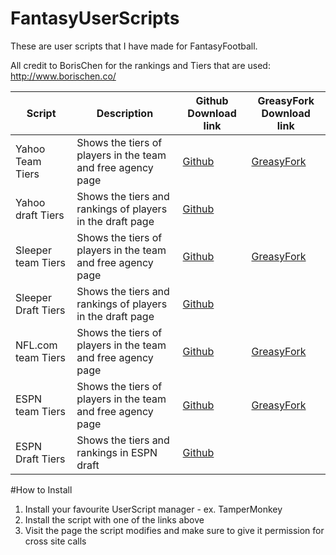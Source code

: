 # FantasyUserScripts

These are user scripts that I have made for FantasyFootball.

All credit to BorisChen for the rankings and Tiers that are used: http://www.borischen.co/

| Script             | Description                                                 | Github Download link | GreasyFork Download link |
|--------------------|-------------------------------------------------------------|----------------------|--------------------------|
| Yahoo Team Tiers   | Shows the tiers of players in the team and free agency page |[Github](https://github.com/William-Bulovas/FantasyUserScripts/raw/main/yahooTiers.user.js)|[GreasyFork](https://greasyfork.org/en/scripts/431913-yahoo-team-borischen)|
| Yahoo draft Tiers  | Shows the tiers and rankings of players in the draft page   |[Github](https://github.com/William-Bulovas/FantasyUserScripts/raw/main/yahooDraftRankings.user.js)||
| Sleeper team Tiers | Shows the tiers of players in the team and free agency page |[Github](https://github.com/William-Bulovas/FantasyUserScripts/raw/main/sleeperTiers.user.js)|[GreasyFork](https://greasyfork.org/en/scripts/432085-sleeper-borischen-tiers)|
| Sleeper Draft Tiers | Shows the tiers and rankings of players in the draft page |[Github](https://github.com/William-Bulovas/FantasyUserScripts/raw/main/sleeperDraftRankings.user.js)||
| NFL.com team Tiers | Shows the tiers of players in the team and free agency page |[Github](https://github.com/William-Bulovas/FantasyUserScripts/raw/main/nflTiers.user.js)|[GreasyFork](https://greasyfork.org/en/scripts/432079-espn-borischentiers)|
| ESPN team Tiers    | Shows the tiers of players in the team and free agency page |[Github](https://github.com/William-Bulovas/FantasyUserScripts/raw/main/nflTiers.user.js)|[GreasyFork](https://greasyfork.org/en/scripts/432079-espn-borischentiers)|
| ESPN Draft Tiers    | Shows the tiers and rankings in ESPN draft |[Github](https://github.com/William-Bulovas/FantasyUserScripts/raw/main/espnDraftRankings.user.js)||

#How to Install

1. Install your favourite UserScript manager - ex. TamperMonkey
1. Install the script with one of the links above
1. Visit the page the script modifies and make sure to give it permission for cross site calls
